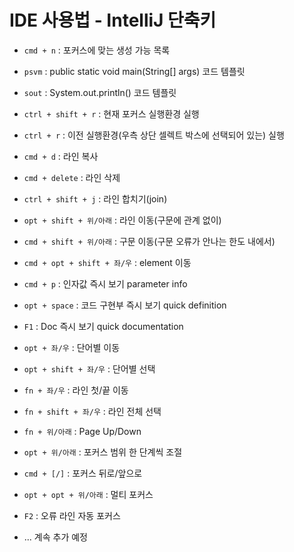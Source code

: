 # IDE 사용법 - IntelliJ 단축키

- `cmd + n` : 포커스에 맞는 생성 가능 목록

- `psvm` : public static void main(String[] args) 코드 템플릿

- `sout` : System.out.println() 코드 템플릿

- `ctrl + shift + r` : 현재 포커스 실행환경 실행

- `ctrl + r` : 이전 실행환경(우측 상단 셀렉트 박스에 선택되어 있는) 실행

- `cmd + d` : 라인 복사

- `cmd + delete` : 라인 삭제

- `ctrl + shift + j` : 라인 합치기(join)

- `opt + shift + 위/아래` : 라인 이동(구문에 관계 없이)

- `cmd + shift + 위/아래` : 구문 이동(구문 오류가 안나는 한도 내에서)

- `cmd + opt + shift + 좌/우` : element 이동

- `cmd + p` : 인자값 즉시 보기 parameter info

- `opt + space` : 코드 구현부 즉시 보기 quick definition

- `F1` : Doc 즉시 보기 quick documentation

- `opt + 좌/우` : 단어별 이동

- `opt + shift + 좌/우` : 단어별 선택

- `fn + 좌/우` : 라인 첫/끝 이동

- `fn + shift + 좌/우` : 라인 전체 선택

- `fn + 위/아래` : Page Up/Down

- `opt + 위/아래` : 포커스 범위 한 단계씩 조절

- `cmd + [/]` : 포커스 뒤로/앞으로

- `opt + opt + 위/아래` : 멀티 포커스

- `F2` : 오류 라인 자동 포커스

- ... 계속 추가 예정
